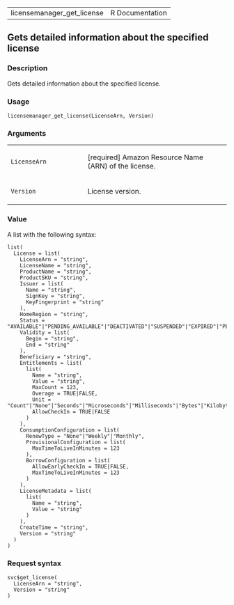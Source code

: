 <table style="width: 100%;">
<tbody>
<tr class="odd">
<td>licensemanager_get_license</td>
<td style="text-align: right;">R Documentation</td>
</tr>
</tbody>
</table>

## Gets detailed information about the specified license

### Description

Gets detailed information about the specified license.

### Usage

    licensemanager_get_license(LicenseArn, Version)

### Arguments

<table>
<colgroup>
<col style="width: 35%" />
<col style="width: 65%" />
</colgroup>
<tbody>
<tr class="odd">
<td><code
id="licensemanager_get_license_:_LicenseArn">LicenseArn</code></td>
<td><p>[required] Amazon Resource Name (ARN) of the license.</p></td>
</tr>
<tr class="even">
<td><code id="licensemanager_get_license_:_Version">Version</code></td>
<td><p>License version.</p></td>
</tr>
</tbody>
</table>

### Value

A list with the following syntax:

    list(
      License = list(
        LicenseArn = "string",
        LicenseName = "string",
        ProductName = "string",
        ProductSKU = "string",
        Issuer = list(
          Name = "string",
          SignKey = "string",
          KeyFingerprint = "string"
        ),
        HomeRegion = "string",
        Status = "AVAILABLE"|"PENDING_AVAILABLE"|"DEACTIVATED"|"SUSPENDED"|"EXPIRED"|"PENDING_DELETE"|"DELETED",
        Validity = list(
          Begin = "string",
          End = "string"
        ),
        Beneficiary = "string",
        Entitlements = list(
          list(
            Name = "string",
            Value = "string",
            MaxCount = 123,
            Overage = TRUE|FALSE,
            Unit = "Count"|"None"|"Seconds"|"Microseconds"|"Milliseconds"|"Bytes"|"Kilobytes"|"Megabytes"|"Gigabytes"|"Terabytes"|"Bits"|"Kilobits"|"Megabits"|"Gigabits"|"Terabits"|"Percent"|"Bytes/Second"|"Kilobytes/Second"|"Megabytes/Second"|"Gigabytes/Second"|"Terabytes/Second"|"Bits/Second"|"Kilobits/Second"|"Megabits/Second"|"Gigabits/Second"|"Terabits/Second"|"Count/Second",
            AllowCheckIn = TRUE|FALSE
          )
        ),
        ConsumptionConfiguration = list(
          RenewType = "None"|"Weekly"|"Monthly",
          ProvisionalConfiguration = list(
            MaxTimeToLiveInMinutes = 123
          ),
          BorrowConfiguration = list(
            AllowEarlyCheckIn = TRUE|FALSE,
            MaxTimeToLiveInMinutes = 123
          )
        ),
        LicenseMetadata = list(
          list(
            Name = "string",
            Value = "string"
          )
        ),
        CreateTime = "string",
        Version = "string"
      )
    )

### Request syntax

    svc$get_license(
      LicenseArn = "string",
      Version = "string"
    )
